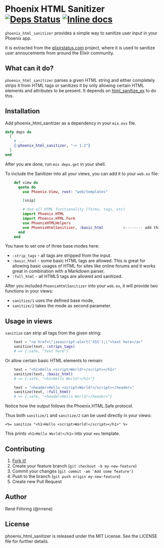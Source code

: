 # Phoenix HTML Sanitizer [![Deps Status](https://beta.hexfaktor.org/badge/all/github/elixirstatus/phoenix_html_sanitizer.svg)](https://beta.hexfaktor.org/github/elixirstatus/phoenix_html_sanitizer) [![Inline docs](http://inch-ci.org/github/elixirstatus/phoenix_html_sanitizer.svg)](http://inch-ci.org/github/elixirstatus/phoenix_html_sanitizer)

`phoenix_html_sanitizer` provides a simple way to sanitize user input in your Phoenix app.

It is extracted from the [elixirstatus.com](http://elixirstatus.com) project, where it is used to sanitize user annoucements from around the Elixir community.



## What can it do?

`phoenix_html_sanitizer` parses a given HTML string and either completely strips it from HTML tags or sanitizes it by only allowing certain HTML elements and attributes to be present. It depends on [html_sanitize_ex](http://github.com/rrrene/html_sanitize_ex) to do this.


## Installation

Add phoenix_html_sanitizer as a dependency in your `mix.exs` file.

```elixir
defp deps do
  [
    # ...
    {:phoenix_html_sanitizer, "~> 1.2"}
  ]
end
```

After you are done, run `mix deps.get` in your shell.

To include the Sanitizer into all your views, you can add it to your `web.ex`
file:

```elixir
    def view do
      quote do
        use Phoenix.View, root: "web/templates"

        [snip]

        # Use all HTML functionality (forms, tags, etc)
        import Phoenix.HTML
        import Phoenix.HTML.Form
        use PhoenixHTMLHelpers
        use PhoenixHtmlSanitizer, :basic_html         <-------- add this line
      end
    end
```

You have to set one of three base modes here:

* `:strip_tags` - all tags are stripped from the input.
* `:basic_html` - some basic HTML tags are allowed. This is great for allowing basic usages of HTML for sites like online forums and it works great in combination with a Markdown parser.
* `:full_html` - all HTML5 tags are allowed and sanitized.

After you included `PhoenixHtmlSanitizer` into your `web.ex`, it will provide
two functions in your views:

* `sanitize/1` uses the defined base mode,
* `sanitize/2` takes the mode as second parameter.



## Usage in views

`sanitize` can strip all tags from the given string:

```elixir
    text = "<a href=\"javascript:alert('XSS');\">text here</a>"
    sanitize(text, :strips_tags)
    # => {:safe, "text here"}
```

Or allow certain basic HTML elements to remain:

```elixir
    text = "<h1>Hello <script>World!</script></h1>"
    sanitize(text, :basic_html)
    # => {:safe, "<h1>Hello World!</h1>"}
```

```elixir
    text = "<header>Hello <script>World!</script></header>"
    sanitize(text, :full_html)
    # => {:safe, "<header>Hello World!</header>"}
```

Notice how the output follows the Phoenix.HTML.Safe protocol.

Thus both `sanitize/1` and `sanitize/2` can be used directly in your views:

    <%= sanitize "<h1>Hello <script>World!</script></h1>" %>

This prints `<h1>Hello World!</h1>` into your `eex` template.



## Contributing

1. [Fork it!](http://github.com/elixirstatus/phoenix_html_sanitizer/fork)
2. Create your feature branch (`git checkout -b my-new-feature`)
3. Commit your changes (`git commit -am 'Add some feature'`)
4. Push to the branch (`git push origin my-new-feature`)
5. Create new Pull Request



## Author

René Föhring (@rrrene)



## License

phoenix_html_sanitizer is released under the MIT License. See the LICENSE file
for further details.
